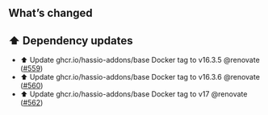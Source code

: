 ## What’s changed

## ⬆️ Dependency updates

- ⬆️ Update ghcr.io/hassio-addons/base Docker tag to v16.3.5 @renovate ([#559](https://github.com/hassio-addons/addon-adguard-home/pull/559))
- ⬆️ Update ghcr.io/hassio-addons/base Docker tag to v16.3.6 @renovate ([#560](https://github.com/hassio-addons/addon-adguard-home/pull/560))
- ⬆️ Update ghcr.io/hassio-addons/base Docker tag to v17 @renovate ([#562](https://github.com/hassio-addons/addon-adguard-home/pull/562))

